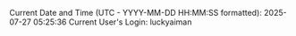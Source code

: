 Current Date and Time (UTC - YYYY-MM-DD HH:MM:SS formatted): 2025-07-27 05:25:36
Current User's Login: luckyaiman
